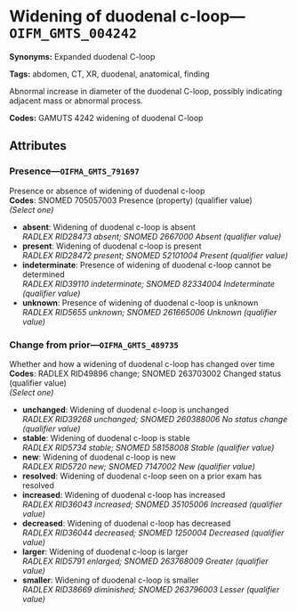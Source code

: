 # Widening of duodenal c-loop—`OIFM_GMTS_004242`

**Synonyms:** Expanded duodenal C-loop

**Tags:** abdomen, CT, XR, duodenal, anatomical, finding

Abnormal increase in diameter of the duodenal C-loop, possibly indicating adjacent mass or abnormal process.

**Codes:** GAMUTS 4242 widening of duodenal C-loop

## Attributes

### Presence—`OIFMA_GMTS_791697`

Presence or absence of widening of duodenal c-loop  
**Codes**: SNOMED 705057003 Presence (property) (qualifier value)  
*(Select one)*

- **absent**: Widening of duodenal c-loop is absent  
_RADLEX RID28473 absent; SNOMED 2667000 Absent (qualifier value)_
- **present**: Widening of duodenal c-loop is present  
_RADLEX RID28472 present; SNOMED 52101004 Present (qualifier value)_
- **indeterminate**: Presence of widening of duodenal c-loop cannot be determined  
_RADLEX RID39110 indeterminate; SNOMED 82334004 Indeterminate (qualifier value)_
- **unknown**: Presence of widening of duodenal c-loop is unknown  
_RADLEX RID5655 unknown; SNOMED 261665006 Unknown (qualifier value)_

### Change from prior—`OIFMA_GMTS_489735`

Whether and how a widening of duodenal c-loop has changed over time  
**Codes**: RADLEX RID49896 change; SNOMED 263703002 Changed status (qualifier value)  
*(Select one)*

- **unchanged**: Widening of duodenal c-loop is unchanged  
_RADLEX RID39268 unchanged; SNOMED 260388006 No status change (qualifier value)_
- **stable**: Widening of duodenal c-loop is stable  
_RADLEX RID5734 stable; SNOMED 58158008 Stable (qualifier value)_
- **new**: Widening of duodenal c-loop is new  
_RADLEX RID5720 new; SNOMED 7147002 New (qualifier value)_
- **resolved**: Widening of duodenal c-loop seen on a prior exam has resolved  
- **increased**: Widening of duodenal c-loop has increased  
_RADLEX RID36043 increased; SNOMED 35105006 Increased (qualifier value)_
- **decreased**: Widening of duodenal c-loop has decreased  
_RADLEX RID36044 decreased; SNOMED 1250004 Decreased (qualifier value)_
- **larger**: Widening of duodenal c-loop is larger  
_RADLEX RID5791 enlarged; SNOMED 263768009 Greater (qualifier value)_
- **smaller**: Widening of duodenal c-loop is smaller  
_RADLEX RID38669 diminished; SNOMED 263796003 Lesser (qualifier value)_